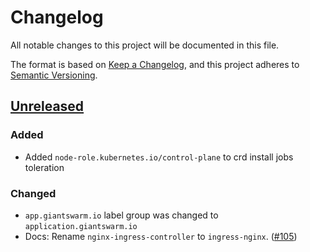 # Changelog

All notable changes to this project will be documented in this file.

The format is based on [Keep a Changelog](https://keepachangelog.com/en/1.0.0/),
and this project adheres to [Semantic Versioning](https://semver.org/spec/v2.0.0.html).

## [Unreleased]

### Added

- Added `node-role.kubernetes.io/control-plane` to crd install jobs toleration

### Changed

- `app.giantswarm.io` label group was changed to `application.giantswarm.io`
- Docs: Rename `nginx-ingress-controller` to `ingress-nginx`. ([#105](https://github.com/giantswarm/harbor-operator-app/pull/105))

[Unreleased]: https://github.com/giantswarm/{APP-NAME}/tree/main
